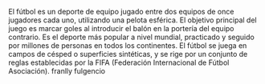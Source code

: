 El fútbol es un deporte de equipo jugado entre dos equipos de once jugadores cada uno, utilizando una pelota esférica. El objetivo principal del juego es marcar goles al introducir el balón en la portería del equipo contrario. Es el deporte más popular a nivel mundial, practicado y seguido por millones de personas en todos los continentes. El fútbol se juega en campos de césped o superficies sintéticas, y se rige por un conjunto de reglas establecidas por la FIFA (Federación Internacional de Fútbol Asociación).
franlly fulgencio
